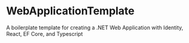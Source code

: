 # WebApplicationTemplate
A boilerplate template for creating a .NET Web Application with Identity, React, EF Core, and Typescript
